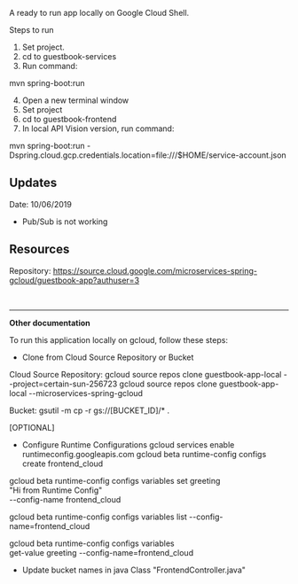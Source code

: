 A ready to run app locally on Google Cloud Shell.

Steps to run

1. Set project.
2. cd to guestbook-services
3. Run command:

mvn spring-boot:run

4. Open a new terminal window
5. Set project
6. cd to guestbook-frontend
7. In local API Vision version, run command:

mvn spring-boot:run -Dspring.cloud.gcp.credentials.location=file:///$HOME/service-account.json

Updates
-
Date: 10/06/2019
- Pub/Sub is not working

Resources
-
Repository:
https://source.cloud.google.com/microservices-spring-gcloud/guestbook-app?authuser=3

<br>

---
<b>Other documentation</b>

To run this application locally on gcloud, follow these steps:

- Clone from Cloud Source Repository or Bucket

Cloud Source Repository:
gcloud source repos clone guestbook-app-local --project=certain-sun-256723
gcloud source repos clone guestbook-app-local --microservices-spring-gcloud

Bucket:
gsutil -m cp -r gs://[BUCKET_ID]/* .




[OPTIONAL]
- Configure Runtime Configurations
gcloud services enable runtimeconfig.googleapis.com
gcloud beta runtime-config configs create frontend_cloud

gcloud beta runtime-config configs variables set greeting \
  "Hi from Runtime Config" \
  --config-name frontend_cloud
  
gcloud beta runtime-config configs variables list --config-name=frontend_cloud

gcloud beta runtime-config configs variables \
  get-value greeting --config-name=frontend_cloud
  
- Update bucket names in java Class "FrontendController.java"